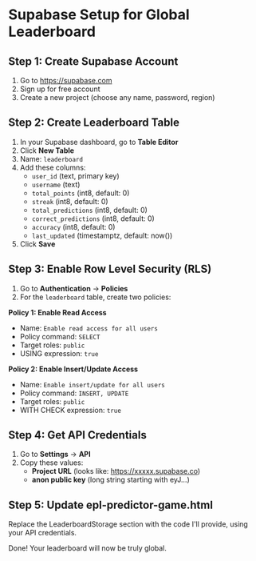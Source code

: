 # Supabase Setup for Global Leaderboard

## Step 1: Create Supabase Account
1. Go to https://supabase.com
2. Sign up for free account
3. Create a new project (choose any name, password, region)

## Step 2: Create Leaderboard Table
1. In your Supabase dashboard, go to **Table Editor**
2. Click **New Table**
3. Name: `leaderboard`
4. Add these columns:
   - `user_id` (text, primary key)
   - `username` (text)
   - `total_points` (int8, default: 0)
   - `streak` (int8, default: 0)
   - `total_predictions` (int8, default: 0)
   - `correct_predictions` (int8, default: 0)
   - `accuracy` (int8, default: 0)
   - `last_updated` (timestamptz, default: now())
5. Click **Save**

## Step 3: Enable Row Level Security (RLS)
1. Go to **Authentication** → **Policies**
2. For the `leaderboard` table, create two policies:

**Policy 1: Enable Read Access**
- Name: `Enable read access for all users`
- Policy command: `SELECT`
- Target roles: `public`
- USING expression: `true`

**Policy 2: Enable Insert/Update Access**
- Name: `Enable insert/update for all users`
- Policy command: `INSERT, UPDATE`
- Target roles: `public`
- WITH CHECK expression: `true`

## Step 4: Get API Credentials
1. Go to **Settings** → **API**
2. Copy these values:
   - **Project URL** (looks like: https://xxxxx.supabase.co)
   - **anon public key** (long string starting with eyJ...)

## Step 5: Update epl-predictor-game.html
Replace the LeaderboardStorage section with the code I'll provide, using your API credentials.

Done! Your leaderboard will now be truly global.
